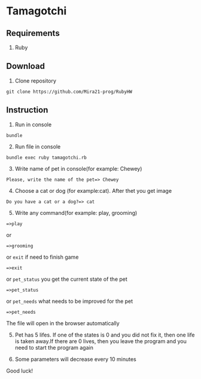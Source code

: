 # Tamagotchi

## Requirements


1. Ruby 

## Download
1. Clone repository 
```
git clone https://github.com/Mira21-prog/RubyHW
```
## Instruction
1. Run in console
```
bundle 
```
2. Run file in console 
```
bundle exec ruby tamagotchi.rb
```
3. Write name of pet in console(for example: Chewey)

```
Please, write the name of the pet=> Chewey
```
4. Choose a cat or dog (for example:cat). After thet you get image 

```
Do you have a cat or a dog?=> cat
```

5.  Write any command(for example: play, grooming) 

```
=>play
```

or 

```
=>grooming
```

or `exit` if need to finish game

```
=>exit
```

or `pet_status` you get the current state of the pet

```
=>pet_status
```
or `pet_needs` what needs to be improved for the pet
```
=>pet_needs
```
The file will open in the browser automatically


5. Pet has 5 lifes. If one of the states is 0 and you did not fix it, then one life is taken away.If there are 0 lives, then you leave the program and you need to start the program again


6. Some parameters will decrease every 10 minutes

Good luck! 




